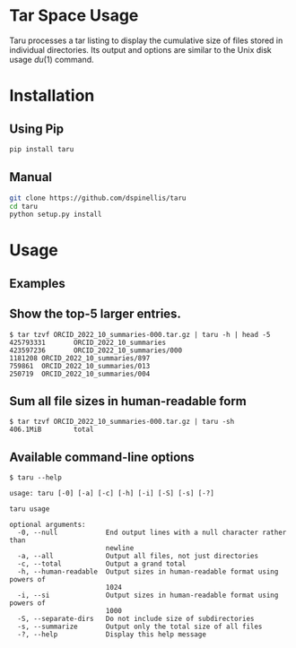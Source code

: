 # Tar Space Usage

Taru processes a tar listing to display the cumulative size of files
stored in individual directories.
Its output and options are similar to the Unix disk usage _du_(1) command.


# Installation

## Using Pip
```sh
pip install taru
```

## Manual
```sh
git clone https://github.com/dspinellis/taru
cd taru
python setup.py install
```

# Usage

## Examples

## Show the top-5 larger entries. 
```
$ tar tzvf ORCID_2022_10_summaries-000.tar.gz | taru -h | head -5
425793331       ORCID_2022_10_summaries
423597236       ORCID_2022_10_summaries/000
1181208 ORCID_2022_10_summaries/897
759861  ORCID_2022_10_summaries/013
250719  ORCID_2022_10_summaries/004
```

## Sum all file sizes in human-readable form
```
$ tar tzvf ORCID_2022_10_summaries-000.tar.gz | taru -sh
406.1MiB        total
```

## Available command-line options
```
$ taru --help

usage: taru [-0] [-a] [-c] [-h] [-i] [-S] [-s] [-?]

taru usage

optional arguments:
  -0, --null            End output lines with a null character rather than
                        newline
  -a, --all             Output all files, not just directories
  -c, --total           Output a grand total
  -h, --human-readable  Output sizes in human-readable format using powers of
                        1024
  -i, --si              Output sizes in human-readable format using powers of
                        1000
  -S, --separate-dirs   Do not include size of subdirectories
  -s, --summarize       Output only the total size of all files
  -?, --help            Display this help message
```
